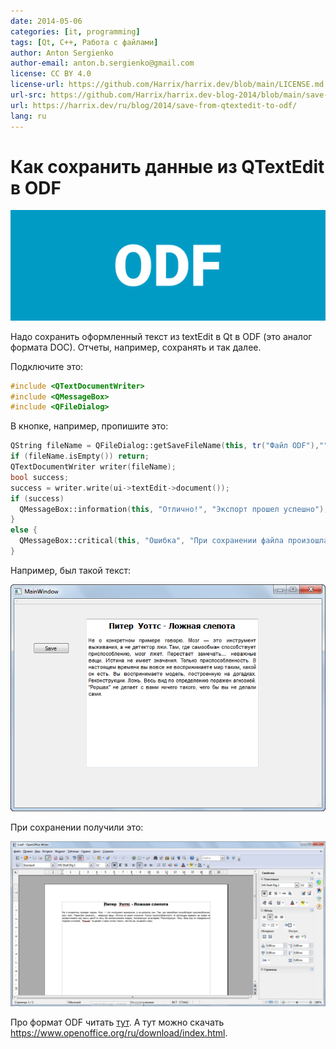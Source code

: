 ```yaml
---
date: 2014-05-06
categories: [it, programming]
tags: [Qt, C++, Работа с файлами]
author: Anton Sergienko
author-email: anton.b.sergienko@gmail.com
license: CC BY 4.0
license-url: https://github.com/Harrix/harrix.dev/blob/main/LICENSE.md
url-src: https://github.com/Harrix/harrix.dev-blog-2014/blob/main/save-from-qtextedit-to-odf/save-from-qtextedit-to-odf.md
url: https://harrix.dev/ru/blog/2014/save-from-qtextedit-to-odf/
lang: ru
---
```


# Как сохранить данные из QTextEdit в ODF

![Featured image](featured-image.svg)

Надо сохранить оформленный текст из textEdit в Qt в ODF (это аналог формата DOC). Отчеты, например, сохранять и так далее.

Подключите это:

```cpp
#include <QTextDocumentWriter>
#include <QMessageBox>
#include <QFileDialog>
```

В кнопке, например, пропишите это:

```cpp
QString fileName = QFileDialog::getSaveFileName(this, tr("Файл ODF"),"",tr("Файлы ODF (*.odf)"));
if (fileName.isEmpty()) return;
QTextDocumentWriter writer(fileName);
bool success;
success = writer.write(ui->textEdit->document());
if (success)
  QMessageBox::information(this, "Отлично!", "Экспорт прошел успешно");
}
else {
  QMessageBox::critical(this, "Ошибка", "При сохранении файла произошла ошибка");
}
```

Например, был такой текст:

![Текст в QTextEdit](img/textedit.png)

При сохранении получили это:

![Открытый ODF документ](img/result.png)

Про формат ODF читать [тут](https://ru.wikipedia.org/wiki/OpenDocument). А тут можно скачать <https://www.openoffice.org/ru/download/index.html>.

